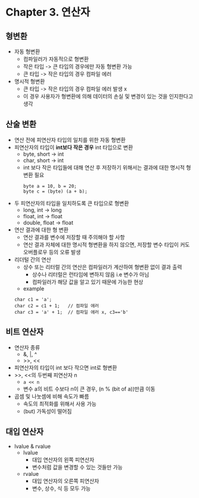 # Chapter 3. 연산자

## 형변환
* 자동 형변환
	* 컴파일러가 자동적으로 형변환
	* 작은 타입 -> 큰 타입의 경우에만 자동 형변환 가능
	* 큰 타입 -> 작은 타입의 경우 컴파일 에러
* 명시적 형변환
	* 큰 타입 -> 작은 타입의 경우 컴파일 에러 발생 x
	* 이 경우 사용자가 형변환에 의해 데이터의 손실 및 변경이 있는 것을 인지한다고 생각

## 산술 변환
* 연산 전에 피연산자 타입의 일치를 위한 자동 형변환
* 피연산자의 타입이 **int보다 작은 경우** int 타입으로 변환
	* byte, short -> int
	* char, short -> int
	* int 보다 작은 타입들에 대해 연산 후 저장하기 위해서는 결과에 대한 명시적 형변환 필요
		```
		byte a = 10, b = 20;
		byte c = (byte) (a + b);
		```
* 두 피연산자의 타입을 일치하도록 큰 타입으로 형변환
	* long, int -> long
	* float, int -> float
	* double, float -> float 
* 연산 결과에 대한 형 변환
	* 연산 결과를 변수에 저장할 때 주의해야 할 사항
	* 연산 결과 자체에 대한 명시적 형변환을 하지 않으면, 저장할 변수 타입이 커도 오버플로우 등의 오류 발생
* 리더털 간의 연산
	* 상수 또는 리터럴 간의 연산은 컴파일러가 계산하여 형변환 없이 결과 출력
		* 상수나 리터럴은 런타임에 변하지 않음 i.e 변수가 아님
		* 컴파일러가 해당 값을 알고 있기 때문에 가능한 현상
	* example
	```
	char c1 = 'a';
	char c2 = c1 + 1;	// 컴파일 에러
	char c3 = 'a' + 1;	// 컴파일 에러 x, c3=='b'
	```

## 비트 연산자
* 연산자 종류
	* &, |, ^
	* \>>, <<
* 피연산자의 타입이 int 보다 작으면 int로 형변환
* \>>, <<의 두번째 피연산자 n
	* `a << n`
	* 변수 a의 비트 수보다 n이 큰 경우, (n % (bit of a))만큼 이동
* 곱셈 및 나눗셈에 비해 속도가 빠름
	* 속도의 최적화를 위해서 사용 가능
	* (but) 가독성이 떨어짐

## 대입 연산자
* lvalue & rvalue
	* lvalue
		* 대입 연산자의 왼쪽 피연산자
		* 변수처럼 값을 변경할 수 있는 것들만 가능
	* rvalue
		* 대입 연산자의 오른쪽 피연산자
		* 변수, 상수, 식 등 모두 가능